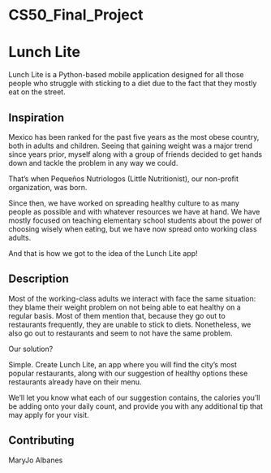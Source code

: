# CS50_Final_Project
# Lunch Lite

Lunch Lite is a Python-based mobile application designed for all those people who struggle with sticking to a diet due to the fact that they mostly eat on the street.

## Inspiration

Mexico has been ranked for the past five years as the most obese country, both in adults and children. Seeing that gaining weight was a major trend since years prior, myself along with a group of friends decided to get hands down and tackle the problem in any way we could. 

That’s when Pequeños Nutriologos (Little Nutritionist), our non-profit organization, was born.

Since then, we have worked on spreading healthy culture to as many people as possible and with whatever resources we have at hand. We have mostly focused on teaching elementary school students about the power of choosing wisely when eating, but we have now spread onto working class adults. 

And that is how we got to the idea of the Lunch Lite app! 

## Description 

Most of the working-class adults we interact with face the same situation: they blame their weight problem on not being able to eat healthy on a regular basis. Most of them mention that, because they go out to restaurants frequently, they are unable to stick to diets. Nonetheless, we also go out to restaurants and seem to not have the same problem. 

Our solution?

Simple. Create Lunch Lite, an app where you will find the city’s most popular restaurants, along with our suggestion of healthy options these restaurants already have on their menu.

We’ll let you know what each of our suggestion contains, the calories you’ll be adding onto your daily count, and provide you with any additional tip that may apply for your visit.  

## Contributing
MaryJo Albanes 


